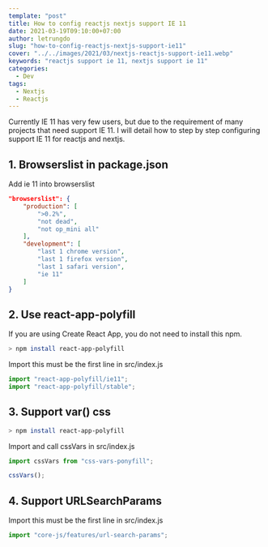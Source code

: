 ```yaml
---
template: "post"
title: How to config reactjs nextjs support IE 11
date: 2021-03-19T09:10:00+07:00
author: letrungdo
slug: "how-to-config-reactjs-nextjs-support-ie11"
cover: "../../images/2021/03/nextjs-reactjs-support-ie11.webp"
keywords: "reactjs support ie 11, nextjs support ie 11"
categories:
  - Dev
tags:
  - Nextjs
  - Reactjs
---
```

Currently IE 11 has very few users, but due to the requirement of many projects that need support IE 11.
I will detail how to step by step configuring support IE 11 for reactjs and nextjs.

## 1. Browserslist in package.json
Add ie 11 into browserslist
```json
"browserslist": {
    "production": [
        ">0.2%",
        "not dead",
        "not op_mini all"
    ],
    "development": [
        "last 1 chrome version",
        "last 1 firefox version",
        "last 1 safari version",
        "ie 11"
    ]
}
```

## 2. Use react-app-polyfill
If you are using Create React App, you do not need to install this npm.
```bash
> npm install react-app-polyfill
```
Import this must be the first line in src/index.js
```js
import "react-app-polyfill/ie11";
import "react-app-polyfill/stable";
```

## 3. Support var() css
```bash
> npm install react-app-polyfill
```
Import and call cssVars in src/index.js
```js
import cssVars from "css-vars-ponyfill";

cssVars();
```

## 4. Support URLSearchParams
Import this must be the first line in src/index.js
```js
import "core-js/features/url-search-params";
```
